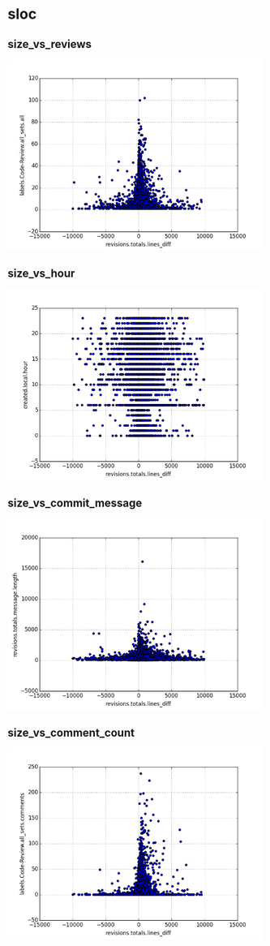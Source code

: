 # sloc

## size_vs_reviews



![docs/images/sloc.size_vs_reviews.png](/images/sloc.size_vs_reviews.png)

## size_vs_hour



![docs/images/sloc.size_vs_hour.png](/images/sloc.size_vs_hour.png)

## size_vs_commit_message



![docs/images/sloc.size_vs_commit_message.png](/images/sloc.size_vs_commit_message.png)

## size_vs_comment_count



![docs/images/sloc.size_vs_comment_count.png](/images/sloc.size_vs_comment_count.png)

